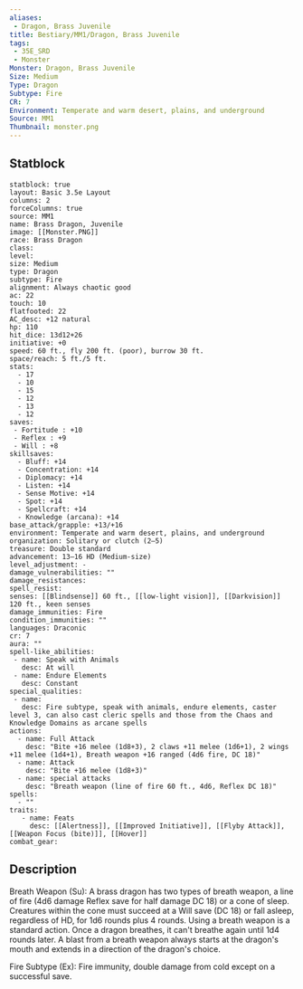 ```yaml
---
aliases:
 - Dragon, Brass Juvenile
title: Bestiary/MM1/Dragon, Brass Juvenile
tags:
 - 35E_SRD
 - Monster
Monster: Dragon, Brass Juvenile
Size: Medium
Type: Dragon
Subtype: Fire
CR: 7
Environment: Temperate and warm desert, plains, and underground
Source: MM1
Thumbnail: monster.png
---
```


## Statblock

```statblock
statblock: true
layout: Basic 3.5e Layout
columns: 2
forceColumns: true
source: MM1 
name: Brass Dragon, Juvenile
image: [[Monster.PNG]]
race: Brass Dragon
class: 
level: 
size: Medium
type: Dragon
subtype: Fire
alignment: Always chaotic good
ac: 22
touch: 10
flatfooted: 22
AC_desc: +12 natural
hp: 110
hit_dice: 13d12+26
initiative: +0
speed: 60 ft., fly 200 ft. (poor), burrow 30 ft.
space/reach: 5 ft./5 ft.
stats:
  - 17
  - 10
  - 15
  - 12
  - 13
  - 12
saves:
 - Fortitude : +10
 - Reflex : +9
 - Will : +8
skillsaves:
  - Bluff: +14
  - Concentration: +14
  - Diplomacy: +14
  - Listen: +14
  - Sense Motive: +14
  - Spot: +14
  - Spellcraft: +14
  - Knowledge (arcana): +14
base_attack/grapple: +13/+16
environment: Temperate and warm desert, plains, and underground
organization: Solitary or clutch (2–5)
treasure: Double standard
advancement: 13–16 HD (Medium-size)
level_adjustment: -
damage_vulnerabilities: ""
damage_resistances: 
spell_resist: 
senses: [[Blindsense]] 60 ft., [[low-light vision]], [[Darkvision]] 120 ft., keen senses
damage_immunities: Fire
condition_immunities: ""
languages: Draconic
cr: 7
aura: ""
spell-like_abilities:
 - name: Speak with Animals
   desc: At will
 - name: Endure Elements
   desc: Constant
special_qualities:
 - name: 
   desc: Fire subtype, speak with animals, endure elements, caster level 3, can also cast cleric spells and those from the Chaos and Knowledge Domains as arcane spells
actions:
  - name: Full Attack
    desc: "Bite +16 melee (1d8+3), 2 claws +11 melee (1d6+1), 2 wings +11 melee (1d4+1), Breath weapon +16 ranged (4d6 fire, DC 18)"
  - name: Attack
    desc: "Bite +16 melee (1d8+3)"
  - name: special attacks
    desc: "Breath weapon (line of fire 60 ft., 4d6, Reflex DC 18)"
spells:
  - ""
traits:
   - name: Feats
     desc: [[Alertness]], [[Improved Initiative]], [[Flyby Attack]], [[Weapon Focus (bite)]], [[Hover]]
combat_gear:  
```

## Description






Breath Weapon (Su): A brass dragon has two types of breath weapon, a line of fire (4d6 damage Reflex save for half damage DC 18) or a cone of sleep. Creatures within the cone must succeed at a Will save (DC 18) or fall asleep, regardless of HD, for 1d6 rounds plus 4 rounds. Using a breath weapon is a standard action. Once a dragon breathes, it can't breathe again until 1d4 rounds later. A blast from a breath weapon always starts at the dragon's mouth and extends in a direction of the dragon's choice.

Fire Subtype (Ex): Fire immunity, double damage from cold except on a successful save.